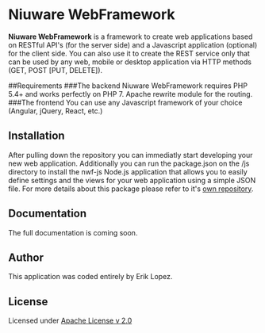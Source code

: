 Niuware WebFramework
======
**Niuware WebFramework** is a framework to create web applications based on RESTful API's (for the server side) and a Javascript application (optional) for the client side. You can also use it to create the REST service only that can be used by any web, mobile or desktop application via HTTP methods (GET, POST [PUT, DELETE]).

##Requirements
###The backend
Niuware WebFramework requires PHP 5.4+ and works perfectly on PHP 7.
Apache rewrite module for the routing.
###The frontend
You can use any Javascript framework of your choice (Angular, jQuery, React, etc.)

## Installation
After pulling down the repository you can immediatly start developing your new web application. Additionally you can run the package.json on the /js directory to install the nwf-js Node.js application that allows you to easily define settings and the views for your web application using a simple JSON file. For more details about this package please refer to it's [own repository](https://github.com/niuware/nwf-js).

## Documentation
The full documentation is coming soon.

## Author

This application was coded entirely by Erik Lopez.

## License

Licensed under [Apache License v 2.0](https://github.com/niuware/web-framework/blob/master/LICENSE)
